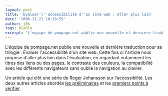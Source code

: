```yaml
---
layout: post
title: 'Évaluer l''accessibilité d''un site web : Aller plus loin'
date: '2006-11-21 10:18:55'
author: j0k
tags: blabla
excerpt: "L'équipe de pompage.net publie une nouvelle et dernière traduction pour sa trilogie : Évaluer l'accessibilité d'un site web.     \nCette fois ci l'article nous propose d'aller plus loin dans l'évaluation, en regardant notamment les titres des liens ou des pages, le contraste des couleurs, la compatibilité avec les différents navigateurs sans oublie la navigation      …"
---
```


L'équipe de pompage.net publie une nouvelle et dernière traduction pour sa trilogie : Évaluer l'accessibilité d'un site web.
Cette fois ci l'article nous propose d'aller plus loin dans l'évaluation, en regardant notamment les titres des liens ou des pages, le contraste des couleurs, la compatibilité avec les différents navigateurs sans oublie la navigation au clavier.

Un article qui clôt une série de Roger Johansson sur l'accessibilité.   Les deux autres articles abordés [les préliminaires](http://www.j0k3r.net/news-evaluer-l-accessibilite-d-un-site-web-les-preliminaires-1514.html) et les [premiers points à vérifier](http://www.j0k3r.net/news-evaluer-l-accessibilite-d-un-site-web-les-premiers-points-1550.html).
